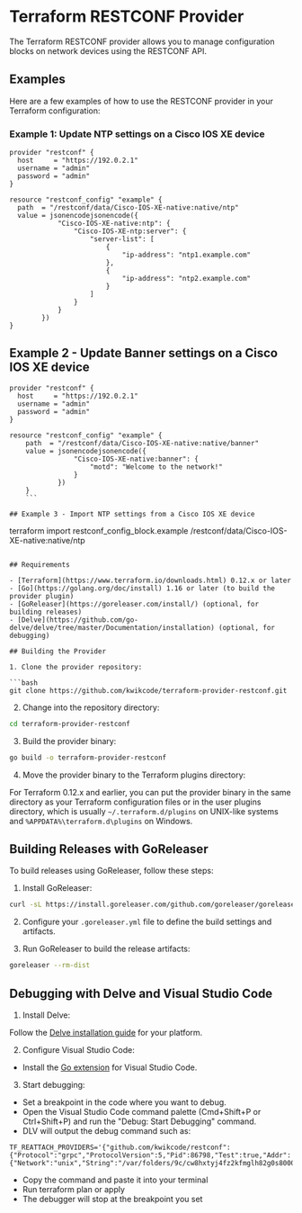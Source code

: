 # Terraform RESTCONF Provider

The Terraform RESTCONF provider allows you to manage configuration blocks on network devices using the RESTCONF API.

## Examples

Here are a few examples of how to use the RESTCONF provider in your Terraform configuration:

### Example 1: Update NTP settings on a Cisco IOS XE device

```hcl
provider "restconf" {
  host     = "https://192.0.2.1"
  username = "admin"
  password = "admin"
}

resource "restconf_config" "example" {
  path  = "/restconf/data/Cisco-IOS-XE-native:native/ntp"
  value = jsonencodejsonencode({
            "Cisco-IOS-XE-native:ntp": {
                "Cisco-IOS-XE-ntp:server": {
                    "server-list": [
                        {
                            "ip-address": "ntp1.example.com"
                        },
                        {
                            "ip-address": "ntp2.example.com"
                        }
                    ]
                }
            }
        })
}
```

## Example 2 - Update Banner settings on a Cisco IOS XE device

```hcl
provider "restconf" {
  host     = "https://192.0.2.1"
  username = "admin"
  password = "admin"
}

resource "restconf_config" "example" {
    path  = "/restconf/data/Cisco-IOS-XE-native:native/banner"
    value = jsonencodejsonencode({
                "Cisco-IOS-XE-native:banner": {
                    "motd": "Welcome to the network!"
                }
            })
    }
    ```

## Example 3 - Import NTP settings from a Cisco IOS XE device
```
terraform import restconf_config_block.example /restconf/data/Cisco-IOS-XE-native:native/ntp
```

## Requirements

- [Terraform](https://www.terraform.io/downloads.html) 0.12.x or later
- [Go](https://golang.org/doc/install) 1.16 or later (to build the provider plugin)
- [GoReleaser](https://goreleaser.com/install/) (optional, for building releases)
- [Delve](https://github.com/go-delve/delve/tree/master/Documentation/installation) (optional, for debugging)

## Building the Provider

1. Clone the provider repository:

```bash
git clone https://github.com/kwikcode/terraform-provider-restconf.git
```

2. Change into the repository directory:

```bash
cd terraform-provider-restconf
```

3. Build the provider binary:

```bash
go build -o terraform-provider-restconf
```

4. Move the provider binary to the Terraform plugins directory:

For Terraform 0.12.x and earlier, you can put the provider binary in the same directory as your Terraform configuration files or in the user plugins directory, which is usually `~/.terraform.d/plugins` on UNIX-like systems and `%APPDATA%\terraform.d\plugins` on Windows.

## Building Releases with GoReleaser

To build releases using GoReleaser, follow these steps:

1. Install GoReleaser:

```bash
curl -sL https://install.goreleaser.com/github.com/goreleaser/goreleaser.sh | sh
```

2. Configure your `.goreleaser.yml` file to define the build settings and artifacts.

3. Run GoReleaser to build the release artifacts:

```bash
goreleaser --rm-dist
```

## Debugging with Delve and Visual Studio Code

1. Install Delve:

Follow the [Delve installation guide](https://github.com/go-delve/delve/tree/master/Documentation/installation) for your platform.

2. Configure Visual Studio Code:

- Install the [Go extension](https://marketplace.visualstudio.com/items?itemName=golang.Go) for Visual Studio Code.

3. Start debugging:
- Set a breakpoint in the code where you want to debug.
- Open the Visual Studio Code command palette (Cmd+Shift+P or Ctrl+Shift+P) and run the "Debug: Start Debugging" command.
- DLV will output the debug command such as:
```
TF_REATTACH_PROVIDERS='{"github.com/kwikcode/restconf":{"Protocol":"grpc","ProtocolVersion":5,"Pid":86798,"Test":true,"Addr":{"Network":"unix","String":"/var/folders/9c/cw8hxtyj4fz2kfmglh82g0s80000gq/T/plugin1217677869"}}}'
```
- Copy the command and paste it into your terminal
- Run terraform plan or apply
- The debugger will stop at the breakpoint you set
